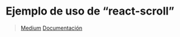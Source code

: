 # Ejemplo de uso de “react-scroll”

> [Medium](https://medium.com/@correo.oke/scroll-con-react-5cb11eb09a2a)
> [Documentación](https://github.com/fisshy/react-scroll/blob/master/README.md)
